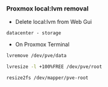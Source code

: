 ### Proxmox local:lvm removal

* Delete local:lvm from Web Gui

`datacenter - storage`

* On Proxmox Terminal

```bash
lvremove /dev/pve/data
```

```bash
lvresize -l +100%FREE /dev/pve/root
```

```bash
resize2fs /dev/mapper/pve-root
```
